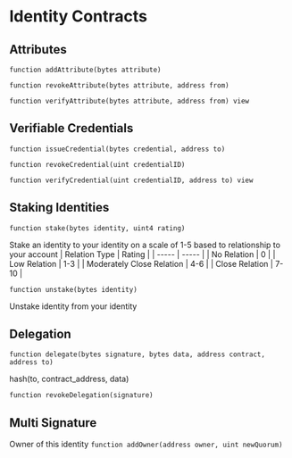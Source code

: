 # Identity Contracts


## Attributes

`function addAttribute(bytes attribute)`

`function revokeAttribute(bytes attribute, address from)`

`function verifyAttribute(bytes attribute, address from) view`

## Verifiable Credentials

`function issueCredential(bytes credential, address to)`

`function revokeCredential(uint credentialID)`

`function verifyCredential(uint credentialID, address to) view`

## Staking Identities
`function stake(bytes identity, uint4 rating)`

Stake an identity to your identity on a scale of 1-5 based to relationship to your account
| Relation Type | Rating |
| ----- | ----- |
| No Relation | 0 |
| Low Relation | 1-3 |
| Moderately Close Relation | 4-6 |
| Close Relation | 7-10 |

`function unstake(bytes identity)`

Unstake identity from your identity

## Delegation

`function delegate(bytes signature, bytes data, address contract, address to)`

hash(to, contract_address, data)

`function revokeDelegation(signature)`

## Multi Signature
Owner of this identity
`function addOwner(address owner, uint newQuorum)`
